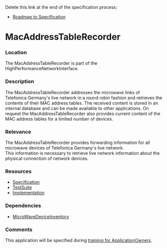 Delete this link at the end of the specification process:  
- [Roadmap to Specification](../../issues/1)

# MacAddressTableRecorder

### Location
The MacAddressTableRecorder is part of the HighPerformanceNetworkInterface.

### Description
The MacAddressTableRecorder addresses the microwave links of Telefonica Germany's live network in a round robin fashion and retrieves the contents of their MAC address tables. The received content is stored in an internal database and can be made available to other applications. On request the MacAddressTableRecorder also provides current content of the MAC address tables for a limited number of devices.

### Relevance
The MacAddressTableRecorder provides forwarding information for all microwave devices of Telefonica Germany's live network.  
This information is necessary to retrieve live network information about the physical connection of network devices.

### Resources
- [Specification](./spec/)
- [TestSuite](./testing/)
- [Implementation](./server/)

### Dependencies
- [MicroWaveDeviceInventory](https://github.com/openBackhaul/MicroWaveDeviceInventory)

### Comments
This application will be specified during [training for ApplicationOwners](https://gist.github.com/openBackhaul/5aabdbc90257b83b9fe7fc4da059d3cd).
